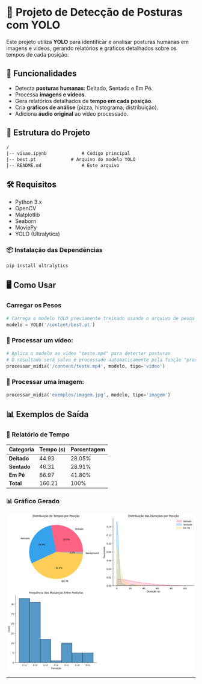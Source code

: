 # 📌 Projeto de Detecção de Posturas com YOLO

Este projeto utiliza **YOLO** para identificar e analisar posturas humanas em imagens e vídeos, gerando relatórios e gráficos detalhados sobre os tempos de cada posição.

## 🚀 Funcionalidades
- Detecta **posturas humanas**: Deitado, Sentado e Em Pé.
- Processa **imagens e vídeos**.
- Gera relatórios detalhados de **tempo em cada posição**.
- Cria **gráficos de análise** (pizza, histograma, distribuição).
- Adiciona **áudio original** ao vídeo processado.

## 📂 Estrutura do Projeto
```
/
|-- visao.ipynb             # Código principal
|-- best.pt             # Arquivo do modelo YOLO
|-- README.md               # Este arquivo
```

## 🛠️ Requisitos
- Python 3.x
- OpenCV
- Matplotlib
- Seaborn
- MoviePy
- YOLO (Ultralytics)

### 📦 Instalação das Dependências
```bash
pip install ultralytics
```

## 🖥️ Como Usar

### Carregar os Pesos

```python
# Carrega o modelo YOLO previamente treinado usando o arquivo de pesos "best.pt"
modelo = YOLO('/content/best.pt')
```

### 🔹 Processar um vídeo:
```python
# Aplica o modelo ao vídeo "teste.mp4" para detectar posturas
# O resultado será salvo e processado automaticamente pela função "processar_midia"
processar_midia('/content/teste.mp4', modelo, tipo='video')
```

### 🔹 Processar uma imagem:
```python
processar_midia('exemplos/imagem.jpg', modelo, tipo='imagem')
```

## 📊 Exemplos de Saída
### 📌 Relatório de Tempo
| Categoria    | Tempo (s) | Porcentagem |
|-------------|----------|------------|
| **Deitado** | 44.93    | 28.05% |
| **Sentado** | 46.31    | 28.91% |
| **Em Pé**  | 66.97    | 41.80% |
| **Total**   | 160.21   | 100% |

### 📊 Gráfico Gerado
![Gráfico de Posturas](git_visao.png)

---


